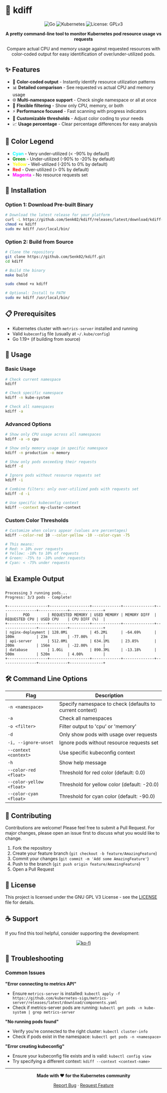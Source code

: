 # 🚀 kdiff

<div align="center">
  
![Go](https://img.shields.io/badge/go-%2300ADD8.svg?style=for-the-badge&logo=go&logoColor=white)
![Kubernetes](https://img.shields.io/badge/kubernetes-%23326ce5.svg?style=for-the-badge&logo=kubernetes&logoColor=white)
![License: GPLv3](https://img.shields.io/badge/License-GPLv3-yellow.svg?style=for-the-badge)

**A pretty command-line tool to monitor Kubernetes pod resource usage vs requests**

Compare actual CPU and memory usage against requested resources with color-coded output for easy identification of over/under-utilized pods.

</div>

## ✨ Features

- 🎨 **Color-coded output** - Instantly identify resource utilization patterns
- 📊 **Detailed comparison** - See requested vs actual CPU and memory usage
- 🌐 **Multi-namespace support** - Check single namespace or all at once
- 🎯 **Flexible filtering** - Show only CPU, memory, or both
- ⚡ **Performance focused** - Fast scanning with progress indicators
- 🔧 **Customizable thresholds** - Adjust color coding to your needs
- 📈 **Usage percentage** - Clear percentage differences for easy analysis

## 🎨 Color Legend

- <span style="color: cyan">**Cyan**</span> - Very under-utilized (< -90% by default)
- <span style="color: green">**Green**</span> - Under-utilized (-90% to -20% by default)
- <span style="color: yellow">**Yellow**</span> - Well-utilized (-20% to 0% by default)
- <span style="color: red">**Red**</span> - Over-utilized (> 0% by default)
- <span style="color: magenta">**Magenta**</span> - No resource requests set

## 🚀 Installation

### Option 1: Download Pre-built Binary

```bash
# Download the latest release for your platform
curl -L https://github.com/Senk02/kdiff/releases/latest/download/kdiff-linux-amd64 -o kdiff
chmod +x kdiff
sudo mv kdiff /usr/local/bin/
```

### Option 2: Build from Source

```bash
# Clone the repository
git clone https://github.com/Senk02/kdiff.git
cd kdiff

# Build the binary
make build

sudo chmod +x kdiff

# Optional: Install to PATH
sudo mv kdiff /usr/local/bin/
```

## 📋 Prerequisites

- Kubernetes cluster with `metrics-server` installed and running
- Valid `kubeconfig` file (usually at `~/.kube/config`)
- Go 1.19+ (if building from source)

## 🔧 Usage

### Basic Usage

```bash
# Check current namespace
kdiff

# Check specific namespace
kdiff -n kube-system

# Check all namespaces
kdiff -a
```

### Advanced Options

```bash
# Show only CPU usage across all namespaces
kdiff -a -o cpu

# Show only memory usage in specific namespace
kdiff -n production -o memory

# Show only pods exceeding their requests
kdiff -d

# Ignore pods without resource requests set
kdiff -i

# Combine filters: only over-utilized pods with requests set
kdiff -d -i

# Use specific kubeconfig context
kdiff --context my-cluster-context
```

### Custom Color Thresholds

```bash
# Customize when colors appear (values are percentages)
kdiff --color-red 10 --color-yellow -10 --color-cyan -75

# This means:
# Red: > 10% over requests
# Yellow: -10% to 10% of requests  
# Green: -75% to -10% under requests
# Cyan: < -75% under requests
```

## 📊 Example Output

```
Processing 3 running pods...
Progress: 3/3 pods - Complete!

+------------------+------------------+-------------+--------------+----------------+-------------+---------------+
|       POD        | REQUESTED MEMORY | USED MEMORY | MEMORY DIFF  | REQUESTED CPU | USED CPU    | CPU DIFF (%)  |
+------------------+------------------+-------------+--------------+----------------+-------------+---------------+
| nginx-deployment | 128.0Mi          | 45.2Mi      | -64.69%      | 100m          | 23m         | -77.00%       |
| api-server       | 512.0Mi          | 634.1Mi     | 23.85%       | 200m          | 156m        | -22.00%       |
| database         | 1.0Gi            | 890.3Mi     | -13.18%      | 500m          | 520m        | 4.00%         |
+------------------+------------------+-------------+--------------+----------------+-------------+---------------+
```

## 🛠️ Command Line Options

| Flag | Description |
|------|-------------|
| `-n <namespace>` | Specify namespace to check (defaults to current context) |
| `-a` | Check all namespaces |
| `-o <filter>` | Filter output to 'cpu' or 'memory' |
| `-d` | Only show pods with usage over requests |
| `-i, --ignore-unset` | Ignore pods without resource requests set |
| `--context <context>` | Use specific kubeconfig context |
| `-h` | Show help message |
| `--color-red <float>` | Threshold for red color (default: 0.0) |
| `--color-yellow <float>` | Threshold for yellow color (default: -20.0) |
| `--color-cyan <float>` | Threshold for cyan color (default: -90.0) |

## 🤝 Contributing

Contributions are welcome! Please feel free to submit a Pull Request. For major changes, please open an issue first to discuss what you would like to change.

1. Fork the repository
2. Create your feature branch (`git checkout -b feature/AmazingFeature`)
3. Commit your changes (`git commit -m 'Add some AmazingFeature'`)
4. Push to the branch (`git push origin feature/AmazingFeature`)
5. Open a Pull Request

## 📝 License

This project is licensed under the GNU GPL V3 License - see the [LICENSE](LICENSE) file for details.

## ☕ Support

If you find this tool helpful, consider supporting the development:

<div align="center">

[![ko-fi](https://ko-fi.com/img/githubbutton_sm.svg)](https://ko-fi.com/senk0)

</div>

## 🐛 Troubleshooting

### Common Issues

**"Error connecting to metrics API"**
- Ensure `metrics-server` is installed: `kubectl apply -f https://github.com/kubernetes-sigs/metrics-server/releases/latest/download/components.yaml`
- Check if metrics-server pods are running: `kubectl get pods -n kube-system | grep metrics-server`

**"No running pods found"**
- Verify you're connected to the right cluster: `kubectl cluster-info`
- Check if pods exist in the namespace: `kubectl get pods -n <namespace>`

**"Error creating kubeconfig"**
- Ensure your kubeconfig file exists and is valid: `kubectl config view`
- Try specifying a different context: `kdiff --context <context-name>`

---

<div align="center">
  
**Made with ❤️ for the Kubernetes community**

[Report Bug](https://github.com/Senk02/kdiff/issues) · [Request Feature](https://github.com/Senk02/kdiff/issues)

</div>
